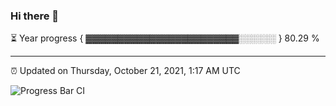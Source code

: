 ### Hi there 👋

⏳ Year progress { ▓▓▓▓▓▓▓▓▓▓▓▓▓▓▓▓▓▓▓▓▓▓▓▓░░░░░░ } 80.29 %

---

⏰ Updated on Thursday, October 21, 2021, 1:17 AM UTC

![Progress Bar CI](https://github.com/arthurbuhl/arthurbuhl/workflows/Progress%20Bar%20CI/badge.svg)
